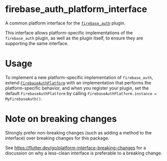 # firebase_auth_platform_interface

A common platform interface for the [`firebase_auth`][1] plugin.

This interface allows platform-specific implementations of the `firebase_auth`
plugin, as well as the plugin itself, to ensure they are supporting the
same interface.

# Usage

To implement a new platform-specific implementation of `firebase_auth`, extend
[`FirebaseAuthPlatform`][2] with an implementation that performs the
platform-specific behavior, and when you register your plugin, set the default
`FirebaseAuthPlatform` by calling
`FirebaseAuthPlatform.instance = MyFirebaseAuth()`.

# Note on breaking changes

Strongly prefer non-breaking changes (such as adding a method to the interface)
over breaking changes for this package.

See https://flutter.dev/go/platform-interface-breaking-changes for a discussion
on why a less-clean interface is preferable to a breaking change.

[1]: ../firebase_auth
[2]: lib/firebase_auth_platform_interface.dart
